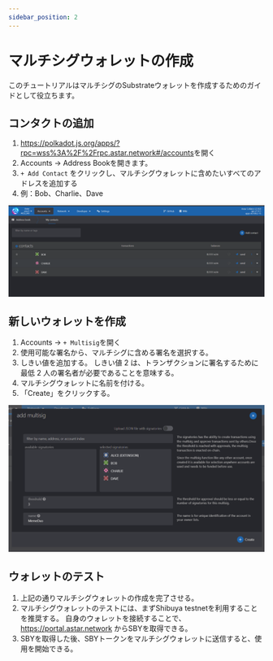 ```yaml
---
sidebar_position: 2
---
```


# マルチシグウォレットの作成

このチュートリアルはマルチシグのSubstrateウォレットを作成するためのガイドとして役立ちます。

## コンタクトの追加

1. <https://polkadot.js.org/apps/?rpc=wss%3A%2F%2Frpc.astar.network#/accounts>を開く
2. Accounts -> Address Bookを開きます。
3. `+ Add Contact` をクリックし、マルチシグウォレットに含めたいすべてのアドレスを追加する
4. 例：Bob、Charlie、Dave

![12](img/12.png)

## 新しいウォレットを作成

1. Accounts -> `+ Multisig`を開く
2. 使用可能な署名から、マルチシグに含める署名を選択する。
3. しきい値を追加する。 しきい値 2 は、トランザクションに署名するために最低 2 人の署名者が必要であることを意味する。
4. マルチシグウォレットに名前を付ける。
5. 「Create」をクリックする。

![13](img/13.png)

## ウォレットのテスト

1. 上記の通りマルチシグウォレットの作成を完了させる。
2. マルチシグウォレットのテストには、まずShibuya testnetを利用することを推奨する。 自身のウォレットを接続することで、 <https://portal.astar.network> からSBYを取得できる。
3. SBYを取得した後、SBYトークンをマルチシグウォレットに送信すると、使用を開始できる。

